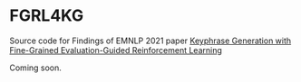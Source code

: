 # FGRL4KG
Source code for Findings of EMNLP 2021 paper [Keyphrase Generation with Fine-Grained Evaluation-Guided Reinforcement Learning](https://arxiv.org/abs/2104.08799)

Coming soon.
